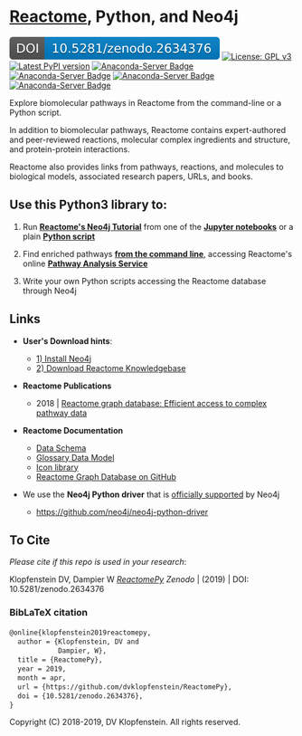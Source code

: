 # [Reactome](https://reactome.org/), Python, and Neo4j
[![DOI](doc/images/badge_zenodo.2634376.svg)](https://doi.org/10.5281/zenodo.2634377)
[![License: GPL v3](https://img.shields.io/badge/License-GPLv3-blue.svg)](https://www.gnu.org/licenses/gpl-3.0)
[![Latest PyPI version](https://img.shields.io/pypi/v/ReactomePy.svg)](https://pypi.python.org/pypi/ReactomePy)
[![Anaconda-Server Badge](https://anaconda.org/dvklopfenstein/reactomepy/badges/version.svg)](https://anaconda.org/dvklopfenstein/reactomepy)
[![Anaconda-Server Badge](https://anaconda.org/dvklopfenstein/reactomepy/badges/latest_release_date.svg)](https://anaconda.org/dvklopfenstein/reactomepy)
[![Anaconda-Server Badge](https://anaconda.org/dvklopfenstein/reactomepy/badges/platforms.svg)](https://anaconda.org/dvklopfenstein/reactomepy)
[![Anaconda-Server Badge](https://anaconda.org/dvklopfenstein/reactomepy/badges/installer/conda.svg)](https://conda.anaconda.org/dvklopfenstein)

Explore biomolecular pathways in Reactome from the command-line or a Python script.    

In addition to biomolecular pathways,
Reactome contains 
expert-authored and peer-reviewed
reactions, 
molecular complex ingredients and structure, and
protein-protein interactions.

Reactome also provides links from pathways, reactions, and molecules to 
biological models, associated research papers, URLs, and books.


## Use this Python3 library to:

  1) Run [**Reactome's Neo4j Tutorial**](https://reactome.org/dev/graph-database/extract-participating-molecules)
     from one of the [**Jupyter notebooks**](/src/ipy/tutorial/README.md)
     or a plain [**Python script**](/src/bin_neo4j/tutorial)

  2) Find enriched pathways
     [**from the command line**](/doc/md/README_analyses.md),
     accessing Reactome's online
     [**Pathway Analysis Service**](https://reactome.org/AnalysisService/) 

  3) Write your own Python scripts accessing the Reactome database through Neo4j


## Links
  * **User's Download hints**:
    * [1) Install Neo4j](/doc/md/README_install_neo4j.md)    
    * [2) Download Reactome Knowledgebase](/doc/md/README_download_hints.md)   
  * **Reactome Publications**
    * 2018 | [Reactome graph database: Efficient access to complex pathway data](https://journals.plos.org/ploscompbiol/article?rev=2&id=10.1371/journal.pcbi.1005968)
  * **Reactome Documentation**    
    * [Data Schema](https://reactome.org/content/schema/DatabaseObject)    
    * [Glossary Data Model](http://wiki.reactome.org/index.php/Glossary_Data_Model)    
    * [Icon library](https://reactome.org/icon-lib)    
    * [Reactome Graph Database on GitHub](https://github.com/reactome/graph-core)    

  * We use the **Neo4j Python driver** that is [officially supported](https://neo4j.com/developer/python) by Neo4j
    * https://github.com/neo4j/neo4j-python-driver

## To Cite

_Please cite if this repo is used in your research_:

Klopfenstein DV, Dampier W [_ReactomePy_](https://doi.org/10.5281/zenodo.2634376)
_Zenodo_ | (2019) | DOI: 10.5281/zenodo.2634376

### BibLaTeX citation

```
@online{klopfenstein2019reactomepy,
  author = {Klopfenstein, DV and 
            Dampier, W},
  title = {ReactomePy},
  year = 2019,
  month = apr,
  url = {https://github.com/dvklopfenstein/ReactomePy},
  doi = {10.5281/zenodo.2634376},
}
```

Copyright (C) 2018-2019, DV Klopfenstein. All rights reserved.
